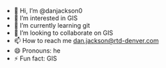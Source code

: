 - 👋 Hi, I’m @danjackson0
- 👀 I’m interested in GIS
- 🌱 I’m currently learning git
- 💞️ I’m looking to collaborate on GIS
- 📫 How to reach me dan.jackson@rtd-denver.com
- 😄 Pronouns: he
- ⚡ Fun fact: GIS

<!---
danjackson0/danjackson0 is a ✨ special ✨ repository because its `README.md` (this file) appears on your GitHub profile.
You can click the Preview link to take a look at your changes.
--->
